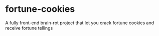 # fortune-cookies
A fully front-end brain-rot project that let you crack fortune cookies and receive fortune tellings
